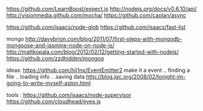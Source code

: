 https://github.com/LearnBoost/expect.js
http://nodejs.org/docs/v0.6.10/api/
http://visionmedia.github.com/mocha/
https://github.com/caolan/async

https://github.com/isaacs/node-glob
https://github.com/isaacs/fast-list

mongo
http://davybrion.com/blog/2011/07/first-steps-with-mongodb-mongoose-and-jasmine-node-on-node-js/
http://mattkopala.com/blog/2012/02/12/getting-started-with-nodejs/
https://github.com/zzdhidden/mongoq

ideas:
https://github.com/hij1nx/EventEmitter2
make it a event  .. finding a file .. loading info . .saving data
http://blog.jgc.org/2008/02/tonight-im-going-to-write-myself-aston.html


tools :
https://github.com/isaacs/node-supervisor
https://github.com/cloudhead/eyes.js